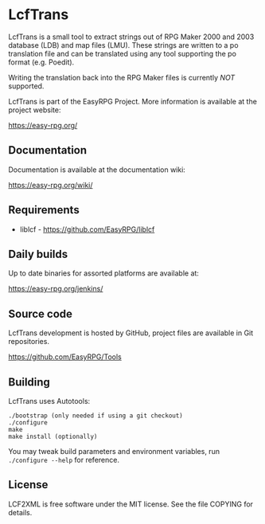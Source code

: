 LcfTrans
========

LcfTrans is a small tool to extract strings out of RPG Maker 2000 and 2003
database (LDB) and map files (LMU). These strings are written to a po
translation file and can be translated using any tool supporting the po format
(e.g. Poedit).

Writing the translation back into the RPG Maker files is currently *NOT*
supported.

LcfTrans is part of the EasyRPG Project.
More information is available at the project website:

https://easy-rpg.org/


Documentation
-------------

Documentation is available at the documentation wiki:

https://easy-rpg.org/wiki/


Requirements
------------

 * liblcf - https://github.com/EasyRPG/liblcf

Daily builds
------------

Up to date binaries for assorted platforms are available at:

https://easy-rpg.org/jenkins/


Source code
-----------

LcfTrans development is hosted by GitHub, project files are available in Git
repositories.

https://github.com/EasyRPG/Tools


Building
--------

LcfTrans uses Autotools:

    ./bootstrap (only needed if using a git checkout)
    ./configure
    make
    make install (optionally)

You may tweak build parameters and environment variables, run
`./configure --help` for reference.


License
-------

LCF2XML is free software under the MIT license. See the file COPYING for
details.
